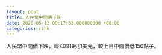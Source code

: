```yaml
---
layout: post
title: 人民幣中間價下跌
date: 2020-05-12 09:17:33.000000000 +08:00
categories: rthk
---
```


人民幣中間價下跌，報7.0919兌1美元，較上日中間價低150點子。
